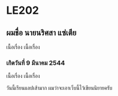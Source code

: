 # LE202
## ผมชื่อ นายนริศสา แซ่เตีย
เนื้อเรื่อง
เนื้อเรื่อง


### เกิดวันที่ 9 มีนาคม 2544
เนื้อเรื่อง
เนื้อเรื่อง


วันนี้เรียนแลปเส้ามาก
ผมว่าจะเอาเว็บนี้ไว้เขียนนิยายครับ
